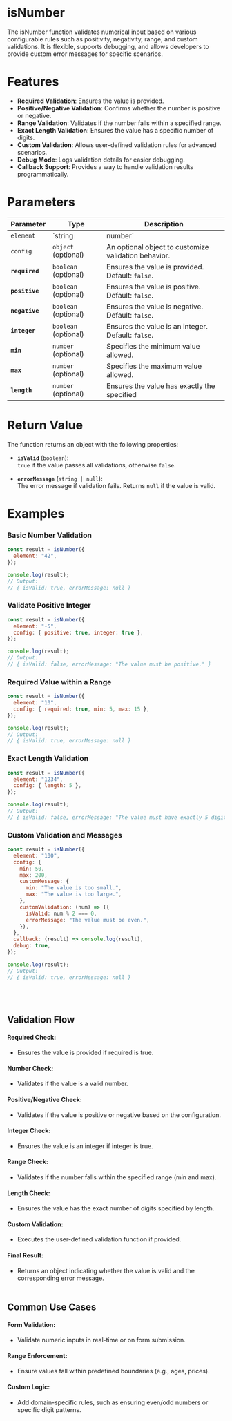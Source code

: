 # isNumber  

The isNumber function validates numerical input based on various configurable rules such as positivity, negativity, range, and custom validations. It is flexible, supports debugging, and allows developers to provide custom error messages for specific scenarios.


# Features
- **Required Validation**: Ensures the value is provided.
- **Positive/Negative Validation**: Confirms whether the number is positive or negative.
- **Range Validation**: Validates if the number falls within a specified range.
- **Exact Length Validation**: Ensures the value has a specific number of digits.
- **Custom Validation**: Allows user-defined validation rules for advanced scenarios.
- **Debug Mode**: Logs validation details for easier debugging.
- **Callback Support**: Provides a way to handle validation results programmatically.

# Parameters

| **Parameter**          | **Type**                 | **Description**                                                                                                                                                 |
|-------------------------|--------------------------|-----------------------------------------------------------------------------------------------------------------------------------------------------------------|
| `element`              | `string | number`       | The value to validate.                                                                                                                                          |
| `config`               | `object` (optional)     | An optional object to customize validation behavior.                                                                                                           |
| **`required`**         | `boolean` (optional)    | Ensures the value is provided. Default: `false`.                                                                                                               |
| **`positive`**         | `boolean` (optional)    | Ensures the value is positive. Default: `false`.                                                                                                               |
| **`negative`**         | `boolean` (optional)    | Ensures the value is negative. Default: `false`.                                                                                                               |
| **`integer`**          | `boolean` (optional)    | Ensures the value is an integer. Default: `false`.                                                                                                             |
| **`min`**              | `number` (optional)     | Specifies the minimum value allowed.                                                                                                                           |
| **`max`**              | `number` (optional)     | Specifies the maximum value allowed.                                                                                                                           |
| **`length`**           | `number` (optional)     | Ensures the value has exactly the specified                                                                                 |

# Return Value

The function returns an object with the following properties:

- **`isValid`** (`boolean`):  
  `true` if the value passes all validations, otherwise `false`.

- **`errorMessage`** (`string | null`):  
  The error message if validation fails. Returns `null` if the value is valid.

# Examples


### Basic Number Validation
```js
const result = isNumber({
  element: "42",
});

console.log(result);
// Output:
// { isValid: true, errorMessage: null }
```

### Validate Positive Integer
```js
const result = isNumber({
  element: "-5",
  config: { positive: true, integer: true },
});

console.log(result);
// Output:
// { isValid: false, errorMessage: "The value must be positive." }
```

### Required Value within a Range
```js
const result = isNumber({
  element: "10",
  config: { required: true, min: 5, max: 15 },
});

console.log(result);
// Output:
// { isValid: true, errorMessage: null }
```

### Exact Length Validation
```js
const result = isNumber({
  element: "1234",
  config: { length: 5 },
});

console.log(result);
// Output:
// { isValid: false, errorMessage: "The value must have exactly 5 digits." }
```

### Custom Validation and Messages
```js
const result = isNumber({
  element: "100",
  config: {
    min: 50,
    max: 200,
    customMessage: {
      min: "The value is too small.",
      max: "The value is too large.",
    },
    customValidation: (num) => ({
      isValid: num % 2 === 0,
      errorMessage: "The value must be even.",
    }),
  },
  callback: (result) => console.log(result),
  debug: true,
});

console.log(result);
// Output:
// { isValid: true, errorMessage: null }
```

<br>
<br>


## Validation Flow

#### Required Check:
 - Ensures the value is provided if required is true.

#### Number Check:
- Validates if the value is a valid number.

#### Positive/Negative Check:
- Validates if the value is positive or negative based on the configuration.

#### Integer Check:
- Ensures the value is an integer if integer is true.

#### Range Check:
- Validates if the number falls within the specified range (min and max).

#### Length Check:
- Ensures the value has the exact number of digits specified by length.

#### Custom Validation:
- Executes the user-defined validation function if provided.

#### Final Result:
- Returns an object indicating whether the value is valid and the corresponding error message.
<br><br>

## Common Use Cases

#### Form Validation:
- Validate numeric inputs in real-time or on form submission.

#### Range Enforcement:
- Ensure values fall within predefined boundaries (e.g., ages, prices).

#### Custom Logic:
- Add domain-specific rules, such as ensuring even/odd numbers or specific digit patterns.